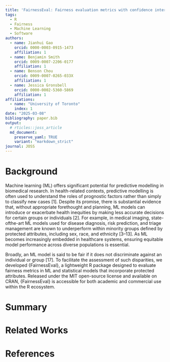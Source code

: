 ```yaml
---
title: 'FairnessEval: Fairness evaluation metrics with confidence intervals'
tags:
  - R
  - Fairness
  - Machine Learning
  - Software
authors:
  - name: Jianhui Gao
    orcid: 0000-0003-0915-1473
    affiliation: 1
  - name: Benjamin Smith
    orcid: 0009-0007-2206-0177
    affiliation: 1
  - name: Benson Chou
    orcid: 0009-0007-0265-033X
    affiliation: 1
  - name: Jessica Gronsbell
    orcid: 0000-0002-5360-5869
    affiliation: 1
affiliations:
  - name: "University of Toronto"
    index: 1
date: "2025-03-08"
bibliography: paper.bib
output:
  # rticles::joss_article
  md_document:
    preserve_yaml: TRUE
    variant: "markdown_strict"
journal: JOSS
---
```


# Background

Machine learning (ML) offers significant potential for predictive modelling in biomedical research. In health-related contexts, predictive modelling is often used to  understand the roles of prognostic factors rather than simply to classify new cases [1]. Despite its promise, there is substantial evidence that, without appropriate forethought and planning, ML models can introduce or exacerbate health inequities by making less accurate decisions for certain groups or individuals [2]. For example, in medical imaging, state-ofthe-art ML models used for disease diagnosis, risk prediction, and triage management are known to underperform within minority groups defined by protected attributes, including sex, race, and ethnicity [3–13]. As ML becomes increasingly embedded in healthcare systems, ensuring equitable model performance across diverse populations is essential.

Broadly, an ML model is said to be fair if it does not discriminate against an individual or group [17]. To facilitate the assessment of such disparities, we developed {FairnessEval}, a lightweight R package designed to evaluate fairness metrics in ML and statistical models that incorporate protected attributes. Released under the MIT open-source license and available on CRAN, {FairnessEval} is accessible for both academic and commercial use within the R ecosystem.

# Summary 

# Related Works

# References
